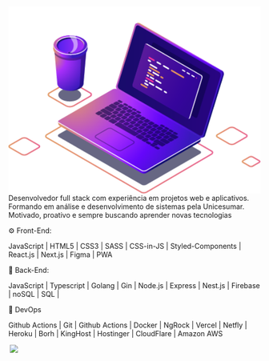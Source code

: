 <img src="https://github.com/marciosenaf/marciosenaf/blob/main/img/image.png" min-width="200px" max-width="400px" width="550px" align="right" alt="Computador iuriCode">

<p align="left"> 
Desenvolvedor full stack com experiência em projetos web e aplicativos. Formando em análise e desenvolvimento de
sistemas pela Unicesumar. Motivado, proativo e sempre buscando aprender
novas tecnologias
</p>

<p align="left">
 <p>⚙️ Front-End:<p/> 
 <p> JavaScript | HTML5 | CSS3 | SASS | CSS-in-JS | Styled-Components | React.js | Next.js | Figma | PWA </p>
</p>

<p align="left">
  <p>🔧 Back-End:<p/>
 <p> JavaScript | Typescript | Golang | Gin | Node.js | Express | Nest.js | Firebase | noSQL | SQL |  </strong>
</p>

<p align="left">
<p>🔧 DevOps<p/>
 <p>Github Actions | Git | Github Actions | Docker | NgRock | Vercel | Netfly | Heroku | Borh | KingHost | Hostinger | CloudFlare | Amazon AWS <p>
<p>






<p align="left" >
  
  <a href="https://marcio.pages.dev/" alt="Portifolio" target="_blank"><img hspace="3" width="100" src="https://img.shields.io/badge/website-ff0077?style=for-the-badge&logo=About.me&logoColor=white" target="_blank"></a>
  
</p>

  
